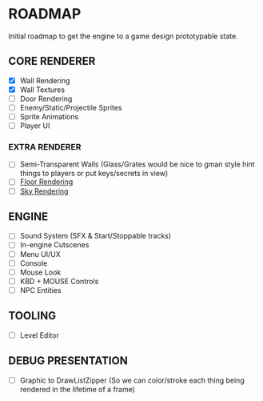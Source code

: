 # ROADMAP

Initial roadmap to get the engine to a game design prototypable state.

## CORE RENDERER

- [x] Wall Rendering
- [x] Wall Textures
- [ ] Door Rendering
- [ ] Enemy/Static/Projectile Sprites
- [ ] Sprite Animations
- [ ] Player UI

### EXTRA RENDERER
- [ ] Semi-Transparent Walls (Glass/Grates would be nice to gman style hint things to players or put keys/secrets in view)
- [ ] [Floor Rendering](https://lodev.org/cgtutor/raycasting2.html)
- [ ] [Sky Rendering](https://wynnliam.github.io/raycaster/news/tutorial/2019/04/09/raycaster-part-03.html)

## ENGINE

- [ ] Sound System (SFX & Start/Stoppable tracks)
- [ ] In-engine Cutscenes
- [ ] Menu UI/UX
- [ ] Console
- [ ] Mouse Look
- [ ] KBD + MOUSE Controls
- [ ] NPC Entities

## TOOLING

- [ ] Level Editor

## DEBUG PRESENTATION

- [ ] Graphic to DrawListZipper (So we can color/stroke each thing being rendered in the lifetime of a frame)
